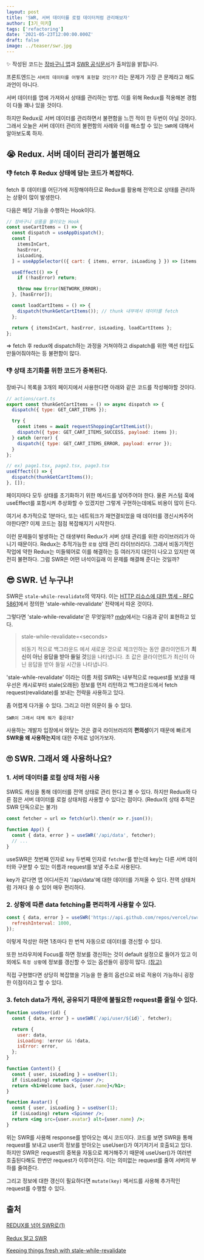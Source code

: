 ```yaml
---
layout: post
title: 'SWR, 서버 데이터를 로컬 데이터처럼 관리해보자'
author: [3기_미키]
tags: ['refactoring']
date: '2021-05-23T12:00:00.000Z'
draft: false
image: ../teaser/swr.jpg
---
```


✨ 작성된 코드는 [장바구니 앱](https://mickeymarket.netlify.app/)과 [SWR 공식문서](https://swr.vercel.app/)가 출처임을 밝힙니다.

프론트엔드는 `서버의 데이터를 어떻게 표현할 것인가?` 라는 문제가
가장 큰 문제라고 해도 과언이 아니다.

서버 데이터를 앱에 가져와서 상태를 관리하는 방법.
이를 위해 Redux를 적용해본 경험이 다들 꽤나 있을 것이다.

하지만 Redux로 서버 데이터를 관리하면서 불편함을 느낀 적이 한 두번이 아닐 것이다.
그래서 오늘은 서버 데이터 관리의 불편함의 사례와 이를 해소할 수 있는 `SWR`에 대해서 알아보도록 하자.

## 😭 Redux. 서버 데이터 관리가 불편해요

### 👎 fetch 후 Redux 상태에 담는 코드가 복잡하다.

fetch 후 데이터를 어딘가에 저장해야하므로 Redux를 활용해 전역으로
상태를 관리하는 상황이 많이 발생한다.

다음은 해당 기능을 수행하는 Hook이다.

```js
// 장바구니 상품을 불러오는 Hook
const useCartItems = () => {
  const dispatch = useAppDispatch();
  const [
    itemsInCart,
    hasError,
    isLoading,
  ] = useAppSelector(({ cart: { items, error, isLoading } }) => [items, error, isLoading]);

  useEffect(() => {
    if (!hasError) return;

    throw new Error(NETWORK_ERROR);
  }, [hasError]);

  const loadCartItems = () => {
    dispatch(thunkGetCartItems()); // thunk 내부에서 데이터를 fetch
  };

  return { itemsInCart, hasError, isLoading, loadCartItems };
};
```

=> fetch 후 redux에 dispatch하는 과정을 거쳐야하고 dispatch를 위한 액션 타입도 만들어줘야하는 등 불편함이 많다.

### 👎 상태 초기화를 위한 코드가 중복된다.

장바구니 목록을 3개의 페이지에서 사용한다면
아래와 같은 코드를 작성해야할 것이다.

```js
// actions/cart.ts
export const thunkGetCartItems = () => async dispatch => {
  dispatch({ type: GET_CART_ITEMS });

  try {
    const items = await requestShoppingCartItemList();
    dispatch({ type: GET_CART_ITEMS_SUCCESS, payload: items });
  } catch (error) {
    dispatch({ type: GET_CART_ITEMS_ERROR, payload: error });
  }
};

// ex) page1.tsx, page2.tsx, page3.tsx
useEffect(() => {
  dispatch(thunkGetCartItems());
}, []);
```

페이지마다 모두 상태를 초기화하기 위한 메서드를 넣어주어야 한다.
물론 커스텀 훅에 useEffect를 포함시켜 추상화할 수 있겠지만 그렇게 구현하는데에도 비용이 많이 든다.

여기서 추가적으로 1분마다, 또는 네트워크가 재연결되었을 때 데이터를 갱신시켜주어야한다면?
이제 코드는 점점 복잡해지기 시작한다.

이런 문제들이 발생하는 건 태생부터 Redux가 서버 상태 관리를 위한 라이브러리가 아니기 때문이다.
Redux는 추적가능한 `로컬` 상태 관리 라이브러리다.
그래서 비동기적인 작업에 약한 Redux는 미들웨어로 이를 해결하는 등 여러가지 대안이 나오고 있지만 여전히 불편하다.
그럼 SWR은 어떤 녀석이길래 이 문제를 해결해 준다는 것일까?

## 😎 SWR. 넌 누구냐!

SWR은 `stale-while-revalidate`의 약자다.
이는 [HTTP 리소스에 대한 명세 - RFC 5861](https://datatracker.ietf.org/doc/html/rfc5861)에서 정의한
'stale-while-revalidate' 전략에서 따온 것이다.

그렇다면 'stale-while-revalidate'은 무엇일까?
[mdn](https://developer.mozilla.org/ko/docs/Web/HTTP/Headers/Cache-Control)에서는 다음과 같이 표현하고 있다.

> stale-while-revalidate=\<seconds\>
>
> 비동기 적으로 백그라운드 에서 새로운 것으로 체크인하는 동안 클라이언트가 **최신이 아닌 응답을 받아 들일 것**임을 나타냅니다.
> 초 값은 클라이언트가 최신이 아닌 응답을 받아 들일 시간을 나타냅니다.

'stale-while-revalidate' 이라는 이름 처럼
SWR는 내부적으로 request를 보냈을 때 우선은 캐시로부터 stale(오래된) 정보를 먼저 리턴하고
백그라운드에서 fetch request(revalidate)를 보내는 전략을 사용하고 있다.

좀 어렵게 다가올 수 있다. 그리고 이런 의문이 들 수 있다.

`SWR이 그래서 대체 뭐가 좋은데?`

사용하는 개발자 입장에서 와닿는 것은 결국 라이브러리의 **편의성**이기 때문에
빠르게 **SWR을 왜 사용하는지**에 대한 주제로 넘어가보자.

## 🙄 SWR. 그래서 왜 사용하나요?

### 1. 서버 데이터를 로컬 상태 처럼 사용

SWR도 캐싱을 통해 데이터를 전역 상태로 관리 한다고 볼 수 있다.
하지만 Redux와 다른 점은 서버 데이터를 로컬 상태처럼 사용할 수 있다는 점이다. (Redux의 상태 추적은 SWR 단독으로는 불가)

```js
const fetcher = url => fetch(url).then(r => r.json());

function App() {
  const { data, error } = useSWR('/api/data', fetcher);
  // ...
}
```

useSWR은 첫번째 인자로 `key`
두번째 인자로 `fetcher`를 받는데
key는 다른 서버 데이터와 구분할 수 있는 이름과 request를 보낼 주소로 사용된다.

key가 같다면 앱 어디서든지 '/api/data'에 대한 데이터를 가져올 수 있다.
전역 상태처럼 가져다 쓸 수 있어 매우 편리하다.

### 2. 상황에 따른 data fetching를 편리하게 사용할 수 있다.

```js
const { data, error } = useSWR('https://api.github.com/repos/vercel/swr', fetchCurrentTime, {
  refreshInterval: 1000,
});
```

이렇게 작성만 하면 1초마다 한 번씩 자동으로 데이터를 갱신할 수 있다.

또한 브라우저에 Focus를 하면 정보를 갱신하는 것이 default 설정으로 들어가 있고
이 외에도 `특정 상황`에 정보를 갱신할 수 있는 옵션들이 굉장히 많다. [(참고)](https://swr.vercel.app/docs/options)

직접 구현했다면 상당히 복잡했을 기능을 한 줄의 옵션으로 바로 적용이 가능하니
굉장한 이점이라고 할 수 있다.

### 3. fetch data가 캐쉬, 공유되기 때문에 불필요한 request를 줄일 수 있다.

```jsx
function useUser(id) {
  const { data, error } = useSWR(`/api/user/${id}`, fetcher);

  return {
    user: data,
    isLoading: !error && !data,
    isError: error,
  };
}

function Content() {
  const { user, isLoading } = useUser(1);
  if (isLoading) return <Spinner />;
  return <h1>Welcome back, {user.name}</h1>;
}

function Avatar() {
  const { user, isLoading } = useUser(1);
  if (isLoading) return <Spinner />;
  return <img src={user.avatar} alt={user.name} />;
}
```

위는 SWR를 사용해 response를 받아오는 예시 코드이다.
코드를 보면 SWR을 통해 request를 보내고 user의 정보를 받아오는
useUser()가 여기저기서 호출되고 있다.
하지만 SWR은 request의 중복을 자동으로 제거해주기 때문에
useUser()가 여러번 호출된다해도 한번만 request가 이루어진다.
이는 의미없는 request를 줄여 서버의 부하를 줄여준다.

그리고 정보에 대한 갱신이 필요하다면 `mutate(key)` 메서드를
사용해 추가적인 request를 수행할 수 있다.

## 출처

[REDUX를 넘어 SWR로(1)](https://tech.madup.com/swr-intro1/)

[Redux 말고 SWR](https://snyung.com/content/2021-01-09--SWR)

[Keeping things fresh with stale-while-revalidate](https://web.dev/stale-while-revalidate/)
